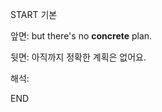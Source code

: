 START
기본

앞면:
but there's no **concrete** plan.


뒷면:
아직까지 정확한 계획은 없어요.


해석:

<!--ID: 1733134677970-->
END